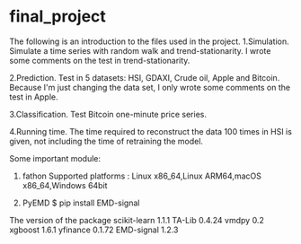 # final_project
The following is an introduction to the files used in the project.
1.Simulation. Simulate a time series with random walk and trend-stationarity.
I wrote some comments on the test in trend-stationarity.

2.Prediction. Test in 5 datasets: HSI, GDAXI, Crude oil, Apple and Bitcoin.
Because I'm just changing the data set, I only wrote some comments on the test in Apple. 

3.Classification. Test Bitcoin one-minute price series.

4.Running time. The time required to reconstruct the data 100 times in HSI is given, not including the time of retraining the model.



Some important module:
1. fathon
Supported platforms : Linux x86_64,Linux ARM64,macOS x86_64,Windows 64bit

2. PyEMD
$ pip install EMD-signal



The version of the package
scikit-learn            1.1.1
TA-Lib                  0.4.24
vmdpy                   0.2
xgboost                 1.6.1
yfinance                0.1.72
EMD-signal              1.2.3
